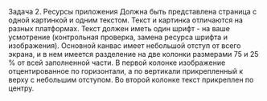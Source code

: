 Задача 2. Ресурсы приложения
Должна быть представлена страница с одной картинкой и одним текстом. Текст и картинка отличаются на разных платформах. Текст должен иметь один шрифт - на ваше усмотрение (контрольная проверка, замена ресурса шрифта и изображения). Основной канвас имеет небольшой отступ от всего экрана, и в нем имеется разделение на две колонки размерами 75 и 25 % от всей заполненной части. В первой колонке изображение отцентированное по горизонтали, а по вертикали прикрепленный к верху с небольшим отступом. Во второй колонке текст прикреплен по центру.